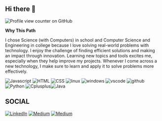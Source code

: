 ## Hi there 👋

![Profile view counter on GitHub](https://komarev.com/ghpvc/?username=vinayakrastogi)

**Why This Path**

I chose Science (with Computers) in school and Computer Science and Engineering in college because I love solving real-world problems with technology. I enjoy the challenge of finding efficient solutions and making an impact through innovation. Learning new topics and tools excites me, especially when they help improve my projects. Whenever I come across a new technology, I make sure to learn and apply it to solve problems more effectively.

![Javascript](https://img.shields.io/badge/JavaScript-F7DF1E?style=for-the-badge&logo=JavaScript&logoColor=white) ![HTML](https://img.shields.io/badge/HTML5-E34F26?style=for-the-badge&logo=html5&logoColor=white) ![CSS](https://img.shields.io/badge/CSS3-1572B6?style=for-the-badge&logo=css3&logoColor=white) ![linux](https://img.shields.io/badge/Linux-FCC624?style=for-the-badge&logo=linux&logoColor=black) ![windows](https://img.shields.io/badge/Windows-0078D6?style=for-the-badge&logo=windows&logoColor=white) ![vscode](https://img.shields.io/badge/VS_Code-2E7EB0?style=for-the-badge&logo=Visual-Studio-Code&logoColor=white) ![github](https://img.shields.io/badge/GitHub-100000?style=for-the-badge&logo=git&logoColor=white) ![Python](https://img.shields.io/badge/python-3670A0?style=for-the-badge&logo=python&logoColor=ffdd54) ![Cplusplus](https://img.shields.io/badge/C++-00599C?style=flat-square&logo=C%2B%2B&logoColor=white)![Java](https://img.shields.io/badge/Java-ED8B00?style=for-the-badge&logo=openjdk&logoColor=white)

## SOCIAL

[![LinkedIn](https://custom-icon-badges.demolab.com/badge/LinkedIn-0A66C2?logo=linkedin-white&logoColor=fff)](https://www.linkedin.com/in/vinayak-rastogi-9ab5a626a/)
[![Medium](https://img.shields.io/badge/Medium-black?logo=medium&logoColor=white)](https://medium.com/@rastogivinayak2004)
[![Medium](https://img.shields.io/badge/Medium-%23000000.svg?logo=medium&logoColor=white)](https://medium.com/@rastogivinayak2004)
<!--
**vinayakrastogi/vinayakrastogi** is a ✨ _special_ ✨ repository because its `README.md` (this file) appears on your GitHub profile.

Here are some ideas to get you started:

- 🔭 I’m currently working on ...
- 🌱 I’m currently learning ...
- 👯 I’m looking to collaborate on ...
- 🤔 I’m looking for help with ...
- 💬 Ask me about ...
- 📫 How to reach me: ...
- 😄 Pronouns: ...
- ⚡ Fun fact: ...
-->
